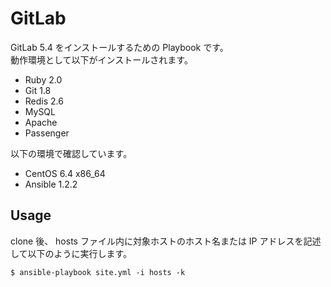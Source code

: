 # GitLab

GitLab 5.4 をインストールするための Playbook です。  
動作環境として以下がインストールされます。  

* Ruby 2.0
* Git 1.8
* Redis 2.6
* MySQL
* Apache
* Passenger

以下の環境で確認しています。

* CentOS 6.4 x86_64
* Ansible 1.2.2

## Usage

clone 後、 hosts ファイル内に対象ホストのホスト名または IP アドレスを記述して以下のように実行します。

    $ ansible-playbook site.yml -i hosts -k


